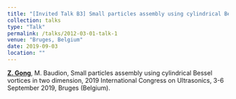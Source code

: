 ```yaml
---
title: "[Invited Talk B3] Small particles assembly using cylindrical Bessel vortices in two dimension"
collection: talks
type: "Talk"
permalink: /talks/2012-03-01-talk-1
venue: "Bruges, Belgium"
date: 2019-09-03
location: ""
---
```


<u><b>Z. Gong</b></u>, M. Baudion, Small particles assembly using cylindrical Bessel vortices in two dimension, 2019 International Congress on Ultrasonics, 3-6 September 2019, Bruges (Belgium).
